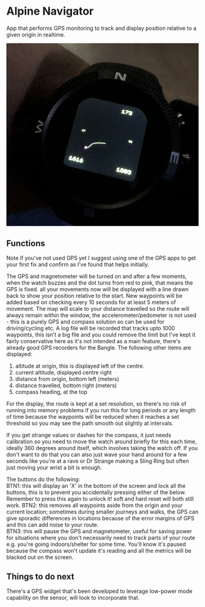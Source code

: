 # Alpine Navigator

App that performs GPS monitoring to track and display position relative to a given origin in realtime.

![screenshot](./sample.png)

## Functions

Note if you've not used GPS yet I suggest using one of the GPS apps to get your first fix and confirm as I've found that helps initially.

The GPS and magnetometer will be turned on and after a few moments, when the watch buzzes and the dot turns from red to pink, that means the GPS is fixed. all your movements now will be displayed with a line drawn back to show your position relative to the start. New waypoints will be added based on checking every 10 seconds for at least 5 meters of movement. The map will scale to your distance travelled so the route will always remain within the window, the accelerometer/pedometer is not used - this is a purely GPS and compass solution so can be used for driving/cycling etc. A log file will be recorded that tracks upto 1000 waypoints, this isn't a big file and you could remove the limit but I've kept it fairly conservative here as it's not intended as a main feature, there's already good GPS recorders for the Bangle. The following other items are displayed:

1. altitude at origin, this is displayed left of the centre.
2. current altitude, displayed centre right
3. distance from origin, bottom left (meters)
4. distance travelled, bottom right (meters)
5. compass heading, at the top

For the display, the route is kept at a set resolution, so there's no risk of running into memory problems if you run this for long periods or any length of time because the waypoints will be reduced when it reaches a set threshold so you may see the path smooth out slightly at intervals.

If you get strange values or dashes for the compass, it just needs calibration so you need to move the watch around briefly for this each time, ideally 360 degrees around itself, which involves taking the watch off. If you don't want to do that you can also just wave your hand around for a few seconds like you're at a rave or Dr Strange making a Sling Ring but often just moving your wrist a bit is enough.

The buttons do the following:  
BTN1: this will display an 'X' in the bottom of the screen and lock all the buttons, this is to prevent you accidentally pressing either of the below. Remember to press this again to unlock it! soft and hard reset will both still work.
BTN2: this removes all waypoints aside from the origin and your current location; sometimes during smaller journeys and walks, the GPS can give sporadic differences in locations because of the error margins of GPS and this can add noise to your route.  
BTN3: this will pause the GPS and magnetometer, useful for saving power for situations where you don't necessarily need to track parts of your route e.g. you're going indoors/shelter for some time. You'll know it's paused because the compass won't update it's reading and all the metrics will be blacked out on the screen.

## Things to do next

There's a GPS widget that's been developed to leverage low-power mode capability on the sensor, will look to incorporate that.
